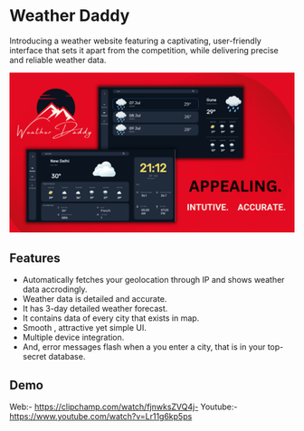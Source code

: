 
# Weather Daddy

Introducing a weather website featuring a captivating, user-friendly interface that sets it apart from the competition, while delivering precise and reliable weather data.

![Alt text](https://github.com/Vibgitcode27/WeatherDaddy/blob/main/assets/Orignal_assets/Thumbnail.png)

## Features

- Automatically fetches your geolocation through IP and shows weather data accrodingly.
- Weather data is detailed and accurate.
- It has 3-day detailed weather forecast.
- It contains data of every city that exists in map.
- Smooth , attractive yet simple UI.
- Multiple device integration.
- And, error messages flash when a you enter a city, that is in your top-secret database.

## Demo

Web:-
https://clipchamp.com/watch/fjnwksZVQ4j-
Youtube:-
https://www.youtube.com/watch?v=Lr11g6kp5ps
